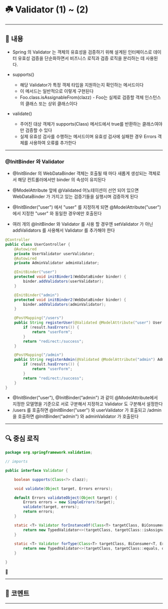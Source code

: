 # ☘️ Validator (1) ~ (2)

---

## 📖 내용

- Spring 의 Validator 는 객체의 유효성을 검증하기 위해 설계된 인터페이스로 데이터 유효성 검증을 단순화하면서 비즈니스 로직과 검증 로직을 분리하는 데 사용된다.


- supports()
  - 해당 Validator가 특정 객체 타입을 지원하는지 확인하는 메서드이다
  - 이 메서드는 일반적으로 이렇게 구현된다
  - Foo.class.isAssignableFrom(clazz) - Foo는 실제로 검증할 객체 인스턴스의 클래스 또는 상위 클래스이다
- validate()
  - 주어진 대상 객체가 supports(Class) 메서드에서 true를 반환하는 클래스여야만 검증할 수 있다
  - 실제 유효성 검사를 수행하는 메서드이며 유효성 검사에 실패한 경우 Errors 객체를 사용하여 오류를 추가한다

---

### @InitBinder 와 Validator
- @InitBinder 의 WebDataBinder 객체는 호출될 때 마다 새롭게 생성되는 객체로서 해당 컨트롤러에서만 binder 의 속성이 유지된다
- @ModelAttribute 앞에 @Validated 어노테이션이 선언 되어 있으면 WebDataBinder 가 가지고 있는 검증기들을 실행시며 검증하게 된다
- @InitBinder("user") 에서 "user" 를 지정하게 되면 @ModelAttribute("user") 에서 지정한 "user" 와 동일한 경우에만 호출된다

- 여러 개의 @InitBinder 와 Validator 를 사용 할 경우엔 setValidator 가 아닌 addValidators 를 사용해서 Validator 를 추가해야 한다

```java
@Controller
public class UserController {
    @Autowired
    private UserValidator userValidator;
    @Autowired
    private AdminValidator adminValidator;

    @InitBinder("user")
    protected void initBinder1(WebDataBinder binder) {
        binder.addValidators(userValidator);
    }

    @InitBinder("admin")
    protected void initBinder2(WebDataBinder binder) {
        binder.addValidators(adminValidator);
    }

    @PostMapping("/users")
    public String registerUser(@Validated @ModelAttribute("user") User user, BindingResult result) {
        if (result.hasErrors()) {
            return "userForm";
        }
        return "redirect:/success";
    }

    @PostMapping("/admin")
    public String registerAdmin(@Validated @ModelAttribute("admin") Admin admin, BindingResult result) {
        if (result.hasErrors()) {
            return "userForm";
        }
        return "redirect:/success";
    }
}
```

- @InitBinder("user"), @InitBinder(“admin") 과 같이 @ModelAttribute에서 지정한 모델명을 기준으로 서로 구분해서 지정하고 Validator 도 구분해서 설정한다
- /users 를 호출하면 @InitBinder("user") 와 userValidator 가 호출되고 /admin 을 호출하면 @InitBinder(“admin") 와 adminValidator 가 호출된다

---

## 🔍 중심 로직

```java
package org.springframework.validation;

// imports

public interface Validator {

    boolean supports(Class<?> clazz);

    void validate(Object target, Errors errors);

    default Errors validateObject(Object target) {
        Errors errors = new SimpleErrors(target);
        validate(target, errors);
        return errors;
    }

    static <T> Validator forInstanceOf(Class<T> targetClass, BiConsumer<T, Errors> delegate) {
        return new TypedValidator<>(targetClass, targetClass::isAssignableFrom, delegate);
    }
    
    static <T> Validator forType(Class<T> targetClass, BiConsumer<T, Errors> delegate) {
        return new TypedValidator<>(targetClass, targetClass::equals, delegate);
    }

}
```

📌

---

## 💬 코멘트

---
